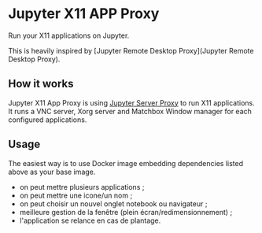 # Jupyter X11 APP Proxy

Run your X11 applications on Jupyter.

This is heavily inspired by [Jupyter Remote Desktop Proxy](Jupyter Remote Desktop Proxy).

## How it works

Jupyter X11 App Proxy is using [Jupyter Server Proxy](https://jupyter-server-proxy.readthedocs.io/) to run X11 applications.
It runs a VNC server, Xorg server and Matchbox Window manager for each configured applications.

## Usage

The easiest way is to use Docker image embedding dependencies listed above as your base image.

- on peut mettre plusieurs applications ;
- on peut mettre une icone/un nom ;
- on peut choisir un nouvel onglet notebook ou navigateur ;
- meilleure gestion de la fenêtre (plein écran/redimensionnement) ;
- l'application se relance en cas de plantage.
